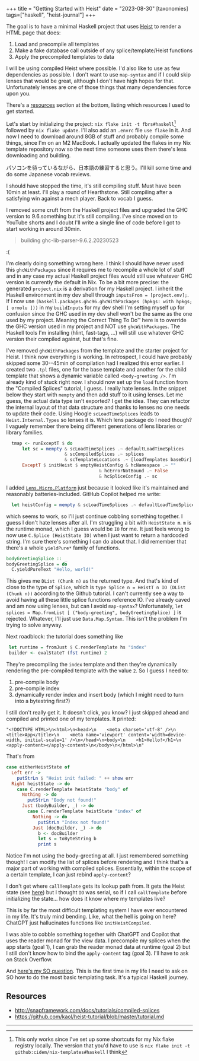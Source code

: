 +++
title = "Getting Started with Heist"
date = "2023-08-30"
[taxonomies]
tags=["haskell", "heist-journal"]
+++

The goal is to have a minimal Haskell project that uses [Heist](http://snapframework.com/docs/tutorials/heist) to render a HTML page that does:

1. Load and precompile all templates
2. Make a fake database call outside of any splice/template/Heist functions
3. Apply the precompiled templates to data

I will be using compiled Heist where possible. I'd also like to use as few dependencies as possible. I don't want to use `map-syntax` and if I could skip lenses that would be great, although I don't have high hopes for that. Unfortunately lenses are one of those things that many dependencies force upon you.

There's a [resources](#resources) section at the bottom, listing which resources I used to get started.

Let's start by initializing the project: `nix flake init -t fbrs#haskell`[^1] followed by `nix flake update`. I'll also add an `.envrc` file `use flake` in it. And now I need to download around 8GB of stuff and probably compile some things, since I'm on an M2 MacBook. I actually updated the flakes in my Nix template repository now so the next time someone uses them there's less downloading and building.

パソコンを待っているながら、日本語の練習すると思う。I'll kill some time and do some Japanese vocab reviews.

I should have stopped the time, it's still compiling stuff. Must have been 10min at least. I'll play a round of Hearthstone. Still compiling after a satisfying win against a mech player. Back to vocab I guess.

I removed some cruft from the Haskell project files and upgraded the GHC version to 9.6.something but it's still compiling. I've since moved on to YouTube shorts and I doubt I'll write a single line of code before I got to start working in around 30min.

> building ghc-lib-parser-9.6.2.20230523

:(

I'm clearly doing something wrong here. I think I should have never used this `ghcWithPackages` since it requires me to recompile a whole lot of stuff and in any case my actual Haskell project files would still use whatever GHC version is currently the default in Nix. To be a bit more precise: the generated `project.nix` is a derivation for my Haskell project. I inherit the Haskell environment in my dev shell through `inputsFrom = [project.env];`. If I now use `(haskell.packages.ghc96.ghcWithPackages (hpkgs: with hpkgs; [ ormolu ]))` in my `buildInputs` for my dev shell I'm setting myself up for confusion since the GHC used in my dev shell won't be the same as the one used by my project. Meaning the Correct Thing To Do™ here is to override the GHC version used in my project and NOT use `ghcWithPackages`. The Haskell tools I'm installing (hlint, fast-tags, ...) will still use whatever GHC version their compiled against, but that's fine.

I've removed `ghcWithPackages` from the template and the starter project for Heist. I think now everything is working. In retrospect, I could have probably skipped some 30--45min of compilation had I realized this error earlier.
I created two `.tpl` files, one for the base template and another for the child template that shows a dynamic variable called `<body-greeting />`. I'm already kind of stuck right now. I should now set up the `load` function from the "Compiled Splices" tutorial, I guess. I really hate lenses. In the snippet below they start with `mempty` and then add stuff to it using lenses. Let me guess, the actual data type isn't exported? I get the idea. They can refactor the internal layout of that data structure and thanks to lenses no one needs to update their code. Using Hoogle `scLoadTimeSplices` leads to `Heist.Internal.Types` so lenses it is. Which lens package do I need though? I vaguely remember there being different generations of lens libraries or library families.

```haskell
  tmap <- runExceptT $ do
      let sc = mempty & scLoadTimeSplices .~ defaultLoadTimeSplices
                      & scCompiledSplices .~ splices
                      & scTemplateLocations .~ [loadTemplates baseDir]
      ExceptT $ initHeist $ emptyHeistConfig & hcNamespace .~ ""
                                   & hcErrorNotBound .~ False
                                   & hcSpliceConfig .~ sc
```

I added [`Lens.Micro.Platform`](https://hackage.haskell.org/package/microlens-platform-0.4.3.3) just because it looked like it's maintained and reasonably batteries-included. GitHub Copilot helped me write:

```haskell
  let heistConfig = mempty & scLoadTimeSplices .~ defaultLoadTimeSplices
```

which seems to work, so I'll just continue cobbling something together. I guess I don't hate lenses after all. I'm struggling a bit with `HeistState m`. `m` is the runtime monad, which I guess would be `IO` for me. It just feels wrong to now use `C.Splice (HeistState IO)` when I just want to return a hardcoded string. I'm sure there's something I can do about that. I did remember that there's a whole `yieldPure*` family of functions.

```haskell
bodyGreetingSplice :: _
bodyGreetingSplice = do
  C.yieldPureText "Hello, world!"
```

This gives me `DList (Chunk n)` as the returned type. And that's kind of close to the type of `Splice`, which is `type Splice n = HeistT n IO (DList (Chunk n))` according to the Github tutorial. I can't currently see a way to avoid having all these little splice functions reference IO. I've already caved and am now using lenses, but can I avoid `map-syntax`? Unfortunately, `let splices = Map.fromList [ ("body-greeting", bodyGreetingSplice) ]` is rejected. Whatever, I'll just use `Data.Map.Syntax`. This isn't the problem I'm trying to solve anyway.

Next roadblock: the tutorial does something like

```haskell
 let runtime = fromJust $ C.renderTemplate hs "index"
 builder <- evalStateT (fst runtime) 2
```

They're precompiling the `index` template and then they're dynamically rendering the pre-compiled template with the value `2`. So I guess I need to:
1. pre-compile body
2. pre-compile index
3. dynamically render index and insert body (which I might need to turn into a bytestring first?)

I still don't really get it. It doesn't click, you know? I just skipped ahead and compiled and printed one of my templates. It printed:
```text
"<!DOCTYPE HTML>\n<html>\n<head>\n    <meta charset='utf-8' />\n    <title>App</title>\n    <meta name='viewport' content='width=device-width, initial-scale=1' />\n</head>\n<body>\n    <h1>Hello!</h1>\n    <apply-content></apply-content>\n</body>\n</html>\n"
```

That's from

```haskell
case eitherHeistState of
  Left err ->
    putStrLn $ "Heist init failed: " ++ show err
  Right heistState -> do
    case C.renderTemplate heistState "body" of
      Nothing -> do
        putStrLn "Body not found!"
      Just (bodyBuilder, _) -> do
        case C.renderTemplate heistState "index" of
          Nothing -> do
            putStrLn "Index not found!"
          Just (docBuilder, _) -> do
            b <- docBuilder
            let s = toByteString b
            print s
```

Notice I'm not using the body-greeting at all. I just remembered something though! I can modify the list of splices before rendering and I think that's a major part of working with compiled splices. Essentially, within the scope of a certain template, I can just rebind `apply-content`?

I don't get where `callTemplate` gets its lookup path from. It gets the Heist state (see [here](https://hackage.haskell.org/package/heist-1.1.1.1/docs/src/Heist.Compiled.Internal.html#callTemplate)) but I thought `IO` was serial, so if I call `callTemplate` before initializing the state... how does it know where my templates live?

This is by far the most difficult templating system I have ever encountered in my life. It's truly mind bending. Like, what the hell is going on here? ChatGPT just hallucinates functions like `initHeistCompiled`.

I was able to cobble something together with ChatGPT and Copilot that uses the reader monad for the view data. I precompile my splices when the app starts (goal 1), I can grab the reader monad data at runtime (goal 2) but I still don't know how to bind the `apply-content` tag (goal 3). I'll have to ask on Stack Overflow.

And [here's my SO question](https://stackoverflow.com/questions/77008209/how-to-stick-a-compiled-splice-into-a-tag-using-compiled-heist). This is the first time in my life I need to ask on SO how to do the most basic templating task. It's a typical Haskell journey.

## Resources

- http://snapframework.com/docs/tutorials/compiled-splices
- https://github.com/kaol/heist-tutorial/blob/master/tutorial.md

------------
[^1]: This only works since I've set up some shortcuts for my Nix flake registry locally. The version that you'd have to use is `nix flake init -t github:cidem/nix-templates#haskell` I think
